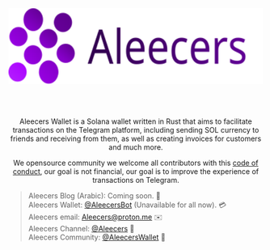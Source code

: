 <div align="center">

<img alt="Aleecers-icon" src="https://github.com/Aleecers/logos/raw/main/logos/transparent/aleecers-right-logo.svg" height="150"/>

<br><br>

Aleecers Wallet is a Solana wallet written in Rust that aims to facilitate transactions on the Telegram platform, including sending SOL currency to friends and receiving from them, as well as creating invoices for customers and much more.

We opensource community we welcome all contributors with this [code of conduct], our goal is not financial, our goal is to improve the experience of transactions on Telegram.

</div>

> Aleecers Blog (Arabic): Coming soon. :memo: <br>
Aleecers Wallet: [@AleecersBot] (Unavailable for all now). :credit_card: <br>
Aleecers email: Aleecers@proton.me :envelope: <br>
Aleecers Channel: [@Aleecers] :loudspeaker: <br>
Aleecers Community: [@AleecersWallet] :speech_balloon: <br>

[@Aleecers]: https://t.me/Aleecers
[@AleecersWallet]: https://t.me/AleecersWallet
[@AleecersBot]: https://t.me/AleecersBot
[code of conduct]: https://www.rust-lang.org/policies/code-of-conduct
